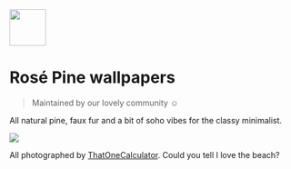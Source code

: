 <img src="https://github.com/rose-pine/rose-pine-theme/blob/master/assets/icon.png" width="64" />

# Rosé Pine wallpapers

> Maintained by our lovely community ☺️

All natural pine, faux fur and a bit of soho vibes for the classy minimalist.

[![](https://img.shields.io/badge/Rosé%20Pine%20Theme-191724)](https://github.com/rose-pine/rose-pine-theme)

All photographed by [ThatOneCalculator](https://github.com/thatonecalculator). Could you tell I love the beach?
